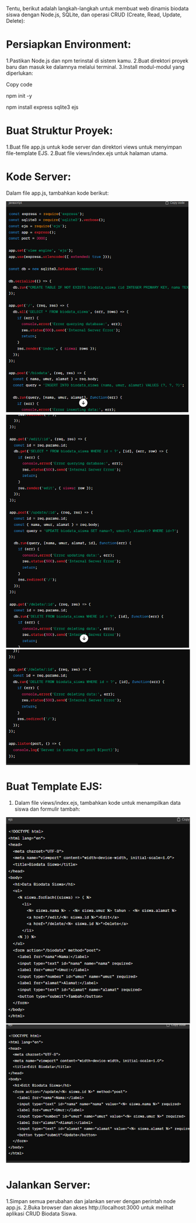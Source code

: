 Tentu, berikut adalah langkah-langkah untuk membuat web dinamis biodata siswa dengan Node.js, SQLite, dan operasi CRUD (Create, Read, Update, Delete):

# Persiapkan Environment:

1.Pastikan Node.js dan npm terinstal di sistem kamu.
2.Buat direktori proyek baru dan masuk ke dalamnya melalui terminal.
3.Install modul-modul yang diperlukan:

Copy code

npm init -y

npm install express sqlite3 ejs

# Buat Struktur Proyek:

1.Buat file app.js untuk kode server dan direktori views untuk menyimpan file-template EJS.
2.Buat file views/index.ejs untuk halaman utama.

# Kode Server:

Dalam file app.js, tambahkan kode berikut:

![assets](/assets/Capture2.PNG)
![assets](/assets/Capture3.PNG)
![assets](/assets/Capture4.PNG)


# Buat Template EJS:

1. Dalam file views/index.ejs, tambahkan kode untuk menampilkan data siswa dan formulir tambah:
   
![assets](/assets/Capture5.PNG)
![assets](/assets/Capture6.PNG)

# Jalankan Server:

1.Simpan semua perubahan dan jalankan server dengan perintah node app.js.
2.Buka browser dan akses http://localhost:3000 untuk melihat aplikasi CRUD Biodata Siswa.




